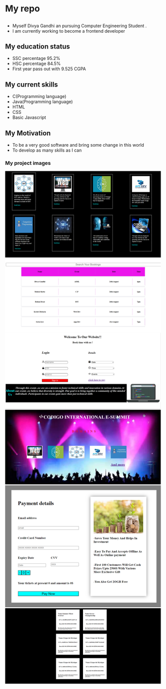 # My repo

## 
- Myself Divya Gandhi an pursuing Computer Engineering Student .
- I am currently working to become a frontend developer 
## My education status
- SSC percentage 95.2%
- HSC percentage 84.5%
- First year pass out with 9.525 CGPA
 
## My current skills 
- C(Programming language)
- Java(Programming language)
- HTML
- CSS
- Basic Javascript 

## My Motivation
- To be a very good software and bring some change in this world
- To develop as many skills as I can


### My project images 
![This is an image](task.png)
![This is an image](filter.png)
![This is an image](bookingpage.png)
![This is an image](homepage.png)
![This is an image](paymentpage.png)
![This is an image](BackendApi.png)